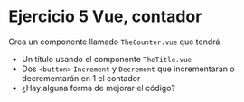 # Ejercicio 5 Vue, contador

Crea un componente llamado `TheCounter.vue` que tendrá:

- Un título usando el componente `TheTitle.vue`
- Dos `<button>` `Increment` y `Decrement` que incrementarán o decrementarán en 1 el contador
- ¿Hay alguna forma de mejorar el código?
